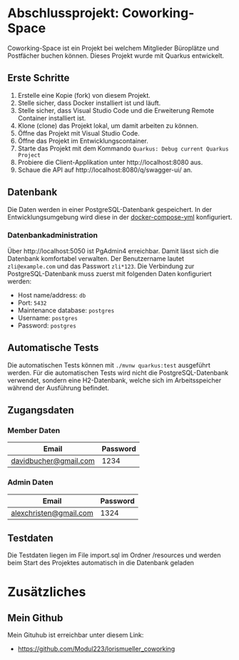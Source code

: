 # Abschlussprojekt: Coworking-Space

Coworking-Space ist ein Projekt bei welchem Mitglieder Büroplätze und Postfächer buchen können. Dieses Projekt wurde mit Quarkus entwickelt.

## Erste Schritte

1. Erstelle eine Kopie (fork) von diesem Projekt.
1. Stelle sicher, dass Docker installiert ist und läuft.
1. Stelle sicher, dass Visual Studio Code und die Erweiterung Remote Container installiert ist.
1. Klone (clone) das Projekt lokal, um damit arbeiten zu können.
1. Öffne das Projekt mit Visual Studio Code.
1. Öffne das Projekt im Entwicklungscontainer.
1. Starte das Projekt mit dem Kommando `Quarkus: Debug current Quarkus Project`
1. Probiere die Client-Applikation unter http://localhost:8080 aus.
1. Schaue die API auf http://localhost:8080/q/swagger-ui/ an.

## Datenbank

Die Daten werden in einer PostgreSQL-Datenbank gespeichert. In der Entwicklungsumgebung wird diese in der [docker-compose-yml](./.devcontainer/docker-compose.yml) konfiguriert.

### Datenbankadministration

Über http://localhost:5050 ist PgAdmin4 erreichbar. Damit lässt sich die Datenbank komfortabel verwalten. Der Benutzername lautet `zli@example.com` und das Passwort `zli*123`. Die Verbindung zur PostgreSQL-Datenbank muss zuerst mit folgenden Daten konfiguriert werden:
 - Host name/address: `db`
 - Port: `5432`
 - Maintenance database: `postgres`
 - Username: `postgres`
 - Password: `postgres`

## Automatische Tests

Die automatischen Tests können mit `./mvnw quarkus:test` ausgeführt werden. Für die automatischen Tests wird nicht die PostgreSQL-Datenbank verwendet, sondern eine H2-Datenbank, welche sich im Arbeitsspeicher während der Ausführung befindet.

## Zugangsdaten

### Member Daten
| Email                    | Password |
|--------------------------|----------|
| davidbucher@gmail.com    | 1234     |

### Admin Daten
| Email                   | Password |
|-------------------------|----------|
| alexchristen@gmail.com  | 1324     |

## Testdaten

Die Testdaten liegen im File import.sql im Ordner /resources und werden beim Start des Projektes automatisch in die Datenbank geladen

# Zusätzliches
## Mein Github
Mein Gituhub ist erreichbar unter diesem Link:
- https://github.com/Modul223/lorismueller_coworking

